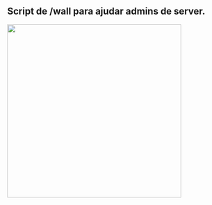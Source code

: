 ## Script de /wall para ajudar admins de server.

<img height="400" src="https://media.discordapp.net/attachments/673203264925335553/831903559305265172/unknown.png?width=381&height=559">

